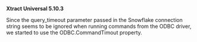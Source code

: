**Xtract Universal 5.10.3**

Since the query_timeout parameter passed in the Snowflake connection string seems to be ignored when running commands from the ODBC driver, we started to use the ODBC.CommandTimout property.
